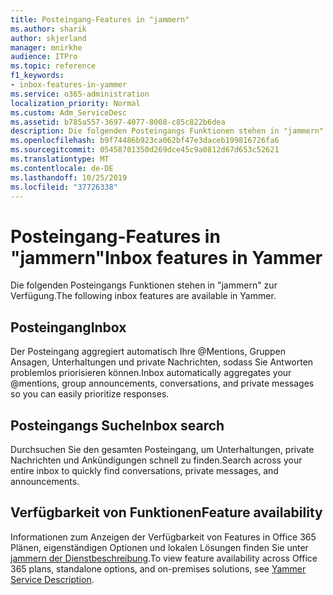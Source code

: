 ```yaml
---
title: Posteingang-Features in "jammern"
ms.author: sharik
author: skjerland
manager: mnirkhe
audience: ITPro
ms.topic: reference
f1_keywords:
- inbox-features-in-yammer
ms.service: o365-administration
localization_priority: Normal
ms.custom: Adm_ServiceDesc
ms.assetid: b785a557-3697-4077-8008-c85c822b6dea
description: Die folgenden Posteingangs Funktionen stehen in "jammern" zur Verfügung.
ms.openlocfilehash: b9f74486b923ca062bf47e3daceb199816726fa6
ms.sourcegitcommit: 05458701350d269dce45c9a0812d67d653c52621
ms.translationtype: MT
ms.contentlocale: de-DE
ms.lasthandoff: 10/25/2019
ms.locfileid: "37726338"
---
```

# <a name="inbox-features-in-yammer"></a><span data-ttu-id="a77ec-103">Posteingang-Features in "jammern"</span><span class="sxs-lookup"><span data-stu-id="a77ec-103">Inbox features in Yammer</span></span>

<span data-ttu-id="a77ec-104">Die folgenden Posteingangs Funktionen stehen in "jammern" zur Verfügung.</span><span class="sxs-lookup"><span data-stu-id="a77ec-104">The following inbox features are available in Yammer.</span></span>
  
## <a name="inbox"></a><span data-ttu-id="a77ec-105">Posteingang</span><span class="sxs-lookup"><span data-stu-id="a77ec-105">Inbox</span></span>

<span data-ttu-id="a77ec-106">Der Posteingang aggregiert automatisch Ihre @Mentions, Gruppen Ansagen, Unterhaltungen und private Nachrichten, sodass Sie Antworten problemlos priorisieren können.</span><span class="sxs-lookup"><span data-stu-id="a77ec-106">Inbox automatically aggregates your @mentions, group announcements, conversations, and private messages so you can easily prioritize responses.</span></span>
  
## <a name="inbox-search"></a><span data-ttu-id="a77ec-107">Posteingangs Suche</span><span class="sxs-lookup"><span data-stu-id="a77ec-107">Inbox search</span></span>

<span data-ttu-id="a77ec-108">Durchsuchen Sie den gesamten Posteingang, um Unterhaltungen, private Nachrichten und Ankündigungen schnell zu finden.</span><span class="sxs-lookup"><span data-stu-id="a77ec-108">Search across your entire inbox to quickly find conversations, private messages, and announcements.</span></span>
  
## <a name="feature-availability"></a><span data-ttu-id="a77ec-109">Verfügbarkeit von Funktionen</span><span class="sxs-lookup"><span data-stu-id="a77ec-109">Feature availability</span></span>

<span data-ttu-id="a77ec-110">Informationen zum Anzeigen der Verfügbarkeit von Features in Office 365 Plänen, eigenständigen Optionen und lokalen Lösungen finden Sie unter [jammern der Dienstbeschreibung](yammer-service-description.md).</span><span class="sxs-lookup"><span data-stu-id="a77ec-110">To view feature availability across Office 365 plans, standalone options, and on-premises solutions, see [Yammer Service Description](yammer-service-description.md).</span></span>
  

